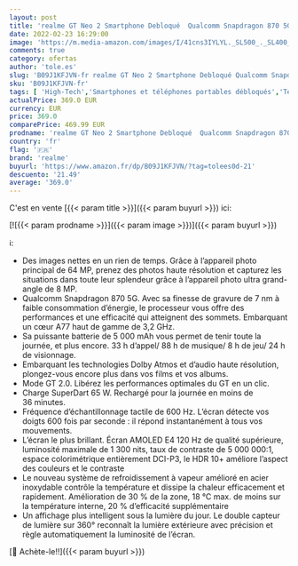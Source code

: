 ```yaml
---
layout: post
title: 'realme GT Neo 2 Smartphone Debloqué  Qualcomm Snapdragon 870 5G  Écran AMOLED E4 120 Hz  Charge SuperDart de 65W  Appareil photo triple I.A. de 64 MP  Dual Sim  NFC  8+128GB  Bleu NEO'
date: 2022-02-23 16:29:00
image: 'https://m.media-amazon.com/images/I/41cns3IYLYL._SL500_._SL400_.jpg'
comments: true
category: ofertas
author: 'tole.es'
slug: 'B09J1KFJVN-fr realme GT Neo 2 Smartphone Debloqué Qualcomm Snapdragon...'
sku: 'B09J1KFJVN-fr'
tags: [ 'High-Tech','Smartphones et téléphones portables débloqués','Téléphones portables et accessoires','realme', ]
actualPrice: 369.0 EUR
currency: EUR
price: 369.0
comparePrice: 469.99 EUR
prodname: 'realme GT Neo 2 Smartphone Debloqué  Qualcomm Snapdragon 870 5G  Écran AMOLED E4 120 Hz  Charge SuperDart de 65W  Appareil photo triple I.A. de 64 MP  Dual Sim  NFC  8+128GB  Bleu NEO'
country: 'fr'
flag: '🇫🇷'
brand: 'realme'
buyurl: 'https://www.amazon.fr/dp/B09J1KFJVN/?tag=tolees0d-21'
descuento: '21.49'
average: '369.0'
---
```


C'est en vente [{{< param title >}}]({{< param buyurl >}}) ici:

[![{{< param prodname >}}]({{< param image >}})]({{< param buyurl >}})

ℹ️:

- Des images nettes en un rien de temps. Grâce à l’appareil photo principal de 64 MP, prenez des photos haute résolution et capturez les situations dans toute leur splendeur grâce à l’appareil photo ultra grand-angle de 8 MP.
- Qualcomm Snapdragon 870 5G. Avec sa finesse de gravure de 7 nm à faible consommation d’énergie, le processeur vous offre des performances et une efficacité qui atteignent des sommets. Embarquant un cœur A77 haut de gamme de 3,2 GHz.
- Sa puissante batterie de 5 000 mAh vous permet de tenir toute la journée, et plus encore. 33 h d’appel/ 88 h de musique/ 8 h de jeu/ 24 h de visionnage.
- Embarquant les technologies Dolby Atmos et d’audio haute résolution, plongez-vous encore plus dans vos films et vos albums.
- Mode GT 2.0. Libérez les performances optimales du GT en un clic.
- Charge SuperDart 65 W. Rechargé pour la journée en moins de 36 minutes.
- Fréquence d’échantillonnage tactile de 600 Hz. L’écran détecte vos doigts 600 fois par seconde : il répond instantanément à tous vos mouvements.
- L’écran le plus brillant. Écran AMOLED E4 120 Hz de qualité supérieure, luminosité maximale de 1 300 nits, taux de contraste de 5 000 000:1, espace colorimétrique entièrement DCI-P3, le HDR 10+ améliore l’aspect des couleurs et le contraste
- Le nouveau système de refroidissement à vapeur amélioré en acier inoxydable contrôle la température et dissipe la chaleur efficacement et rapidement. Amélioration de 30 % de la zone, 18 °C max. de moins sur la température interne, 20 % d’efficacité supplémentaire
- Un affichage plus intelligent sous la lumière du jour. Le double capteur de lumière sur 360° reconnaît la lumière extérieure avec précision et règle automatiquement la luminosité de l’écran.

[🛒 Achète-le!!]({{< param buyurl >}})
